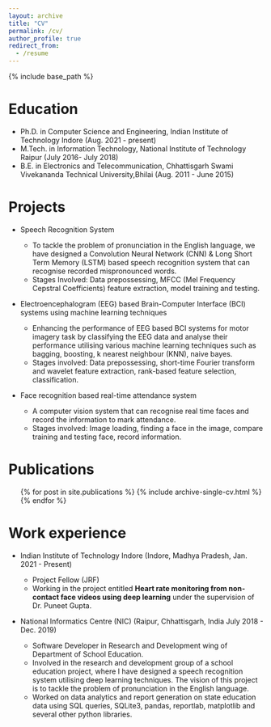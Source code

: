 ```yaml
---
layout: archive
title: "CV"
permalink: /cv/
author_profile: true
redirect_from:
  - /resume
---
```


{% include base_path %}

<!-- <embed src="../files/Fellowship_CV_Anup_Kumar_Gupta.pdf" type="application/pdf" /> -->

Education
=========
* Ph.D. in Computer Science and Engineering, Indian Institute of Technology Indore (Aug. 2021 - present)
* M.Tech. in Information Technology, National Institute of Technology Raipur (July 2016- July 2018)
* B.E. in Electronics and Telecommunication, Chhattisgarh Swami Vivekananda Technical University,Bhilai (Aug. 2011 - June 2015)


Projects
=========
* Speech Recognition System
  * To tackle the problem of pronunciation in the English language, we have designed a Convolution Neural Network (CNN) \& Long Short Term Memory (LSTM) based speech recognition system that can recognise recorded mispronounced words.
  * Stages Involved: Data prepossessing, MFCC (Mel Frequency Cepstral Coefficients) feature extraction, model training and testing.
  
* Electroencephalogram (EEG) based Brain-Computer Interface (BCI) systems using machine learning techniques
  * Enhancing the performance of EEG based BCI systems for motor imagery task by classifying the EEG data and analyse their performance utilising various machine learning techniques such as bagging, boosting, k nearest neighbour (KNN), naive bayes.
  * Stages involved: Data prepossessing, short-time Fourier transform and wavelet feature extraction, rank-based feature selection, classification.

* Face recognition based real-time attendance system
  * A computer vision system that can recognise real time faces and record the information to mark attendance.
  * Stages involved: Image loading, finding a face in the image, compare training and testing face, record information.   


Publications
======
  <ul>{% for post in site.publications %}
    {% include archive-single-cv.html %}
  {% endfor %}</ul>

Work experience
===============

* Indian Institute of Technology Indore  (Indore, Madhya Pradesh, Jan. 2021 - Present)
  * Project Fellow (JRF)
  * Working in the project entitled **Heart rate monitoring from non-contact face videos using deep learning** under the supervision of Dr. Puneet Gupta.

* National Informatics Centre (NIC) (Raipur, Chhattisgarh, India July 2018 - Dec. 2019)
  * Software Developer in Research and Development wing of Department of School Education.
  * Involved in the research and development group of a school education project, where I have designed a speech recognition system utilising deep learning techniques. The vision of this project is to tackle the problem of pronunciation in the English language.
  * Worked on data analytics and report generation on state education data using SQL queries, SQLite3, pandas, reportlab, matplotlib and several other python libraries.
